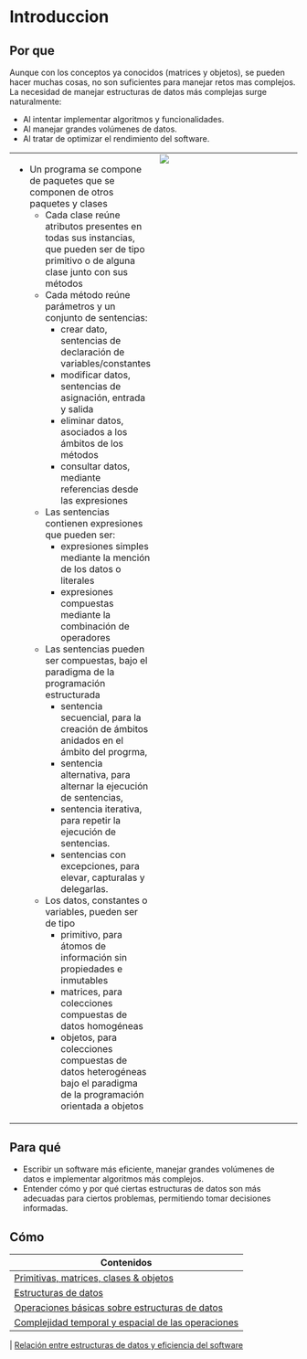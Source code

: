 # Introduccion

## Por que

Aunque con los conceptos ya conocidos (matrices y objetos), se pueden hacer muchas cosas, no son suficientes para manejar retos mas complejos.\
La necesidad de manejar estructuras de datos más complejas surge naturalmente:

- Al intentar implementar algoritmos y funcionalidades.
- Al manejar grandes volúmenes de datos.
- Al tratar de optimizar el rendimiento del software.

<table>
    <tr>
        <td>
<ul>
    <li>Un programa se compone de paquetes que se componen de otros paquetes y clases
    <ul>
        <li>Cada clase reúne atributos presentes en todas sus instancias, que pueden ser de tipo primitivo o de alguna clase junto con sus métodos
        <li>Cada método reúne parámetros y un conjunto de sentencias:
        <ul>
            <li>crear dato, sentencias de declaración de variables/constantes
            <li>modificar datos, sentencias de asignación, entrada y salida
            <li>eliminar datos, asociados a los ámbitos de los métodos
            <li>consultar datos, mediante referencias desde las expresiones
        </ul>
        <li>Las sentencias contienen expresiones que pueden ser:
        <ul>
            <li>expresiones simples mediante la mención de los datos o literales
            <li>expresiones compuestas mediante la combinación de operadores
        </ul>
        <li>Las sentencias pueden ser compuestas, bajo el paradigma de la programación estructurada
        <ul>
            <li>sentencia secuencial, para la creación de ámbitos anidados en el ámbito del progrma,
            <li>sentencia alternativa, para alternar la ejecución de sentencias,
            <li>sentencia iterativa, para repetir la ejecución de sentencias.
            <li>sentencias con excepciones, para elevar, capturalas y delegarlas.
        </ul>
        <li>Los datos, constantes o variables, pueden ser de tipo
        <ul>
            <li>primitivo, para átomos de información sin propiedades e inmutables
            <li>matrices, para colecciones compuestas de datos homogéneas
            <li>objetos, para colecciones compuestas de datos heterogéneas bajo el paradigma de la programación orientada a objetos
        </ul>
    </ul>
</ul>
        </td>
        <td width="50%" valign="top">
            <img src="../imagenes/software.svg">
        </td>
    <tr>
</table>

## Para qué

- Escribir un software más eficiente, manejar grandes volúmenes de datos e implementar algoritmos más complejos.
- Entender cómo y por qué ciertas estructuras de datos son más adecuadas para ciertos problemas, permitiendo tomar decisiones informadas.

## Cómo

| Contenidos                                                                      |
| ------------------------------------------------------------------------------- |
| [Primitivas, matrices, clases & objetos](primitivas-matrices-clases-objetos.md) |
| [Estructuras de datos](estructuras-de-datos.md)                                 |
| [Operaciones básicas sobre estructuras de datos](operaciones-basicas.md)        |
| [Complejidad temporal y espacial de las operaciones](complejidad-temporal.md)   |

| [ Relación entre estructuras de datos y eficiencia del software ](relacion-estructuras-eficiencia.md)
